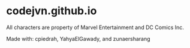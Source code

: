 # codejvn.github.io

All characters are property of Marvel Entertainment and DC Comics Inc.

Made with: cpiedrah, YahyaElGawady, and zunaersharang
